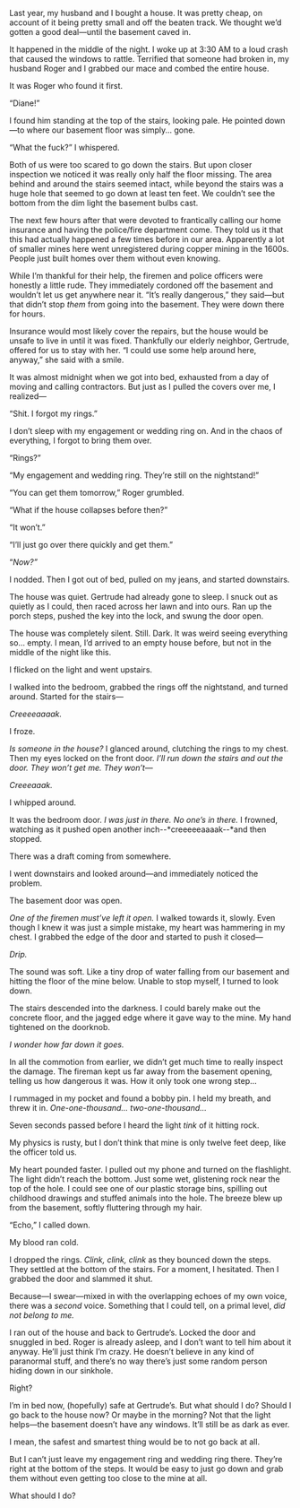 Last year, my husband and I bought a house. It was pretty cheap, on account of it being pretty small and off the beaten track. We thought we’d gotten a good deal—until the basement caved in.

It happened in the middle of the night. I woke up at 3:30 AM to a loud crash that caused the windows to rattle. Terrified that someone had broken in, my husband Roger and I grabbed our mace and combed the entire house.

It was Roger who found it first.

“Diane!”

I found him standing at the top of the stairs, looking pale. He pointed down—to where our basement floor was simply… gone.

“What the fuck?” I whispered.

Both of us were too scared to go down the stairs. But upon closer inspection we noticed it was really only half the floor missing. The area behind and around the stairs seemed intact, while beyond the stairs was a huge hole that seemed to go down at least ten feet. We couldn’t see the bottom from the dim light the basement bulbs cast.

The next few hours after that were devoted to frantically calling our home insurance and having the police/fire department come. They told us it that this had actually happened a few times before in our area. Apparently a lot of smaller mines here went unregistered during copper mining in the 1600s. People just built homes over them without even knowing.

While I’m thankful for their help, the firemen and police officers were honestly a little rude. They immediately cordoned off the basement and wouldn’t let us get anywhere near it. “It’s really dangerous,” they said—but that didn’t stop *them* from going into the basement. They were down there for hours. 

Insurance would most likely cover the repairs, but the house would be unsafe to live in until it was fixed. Thankfully our elderly neighbor, Gertrude, offered for us to stay with her. “I could use some help around here, anyway,” she said with a smile.

It was almost midnight when we got into bed, exhausted from a day of moving and calling contractors. But just as I pulled the covers over me, I realized—

“Shit. I forgot my rings.”

I don’t sleep with my engagement or wedding ring on. And in the chaos of everything, I forgot to bring them over.

“Rings?”

“My engagement and wedding ring. They’re still on the nightstand!”

“You can get them tomorrow,” Roger grumbled.

“What if the house collapses before then?”

“It won’t.”

“I’ll just go over there quickly and get them.”

“*Now?”*

I nodded. Then I got out of bed, pulled on my jeans, and started downstairs.

The house was quiet. Gertrude had already gone to sleep. I snuck out as quietly as I could, then raced across her lawn and into ours. Ran up the porch steps, pushed the key into the lock, and swung the door open.

The house was completely silent. Still. Dark. It was weird seeing everything so… empty. I mean, I’d arrived to an empty house before, but not in the middle of the night like this.

I flicked on the light and went upstairs.

I walked into the bedroom, grabbed the rings off the nightstand, and turned around. Started for the stairs—

*Creeeeaaaak.*

I froze.

*Is someone in the house?* I glanced around, clutching the rings to my chest. Then my eyes locked on the front door. *I’ll run down the stairs and out the door. They won’t get me. They won’t—*

*Creeeaaak.*

I whipped around.

It was the bedroom door. *I was just in there. No one’s in there.* I frowned, watching as it pushed open another inch--*creeeeeaaaak--*and then stopped.

There was a draft coming from somewhere.

I went downstairs and looked around—and immediately noticed the problem.

The basement door was open.

*One of the firemen must’ve left it open.* I walked towards it, slowly. Even though I knew it was just a simple mistake, my heart was hammering in my chest. I grabbed the edge of the door and started to push it closed—

*Drip.*

The sound was soft. Like a tiny drop of water falling from our basement and hitting the floor of the mine below. Unable to stop myself, I turned to look down.

The stairs descended into the darkness. I could barely make out the concrete floor, and the jagged edge where it gave way to the mine. My hand tightened on the doorknob.

*I wonder how far down it goes.*

In all the commotion from earlier, we didn’t get much time to really inspect the damage. The fireman kept us far away from the basement opening, telling us how dangerous it was. How it only took one wrong step…

I rummaged in my pocket and found a bobby pin. I held my breath, and threw it in. *One-one-thousand… two-one-thousand…*

Seven seconds passed before I heard the light *tink* of it hitting rock.

My physics is rusty, but I don’t think that mine is only twelve feet deep, like the officer told us.

My heart pounded faster. I pulled out my phone and turned on the flashlight. The light didn’t reach the bottom. Just some wet, glistening rock near the top of the hole. I could see one of our plastic storage bins, spilling out childhood drawings and stuffed animals into the hole. The breeze blew up from the basement, softly fluttering through my hair.

“Echo,” I called down.

My blood ran cold.

I dropped the rings. *Clink, clink, clink* as they bounced down the steps. They settled at the bottom of the stairs. For a moment, I hesitated. Then I grabbed the door and slammed it shut.

Because—I swear—mixed in with the overlapping echoes of my own voice, there was a *second* voice. Something that I could tell, on a primal level, *did not belong to me.*

I ran out of the house and back to Gertrude’s. Locked the door and snuggled in bed. Roger is already asleep, and I don’t want to tell him about it anyway. He’ll just think I’m crazy. He doesn’t believe in any kind of paranormal stuff, and there’s no way there’s just some random person hiding down in our sinkhole.

Right?

I’m in bed now, (hopefully) safe at Gertrude’s. But what should I do? Should I go back to the house now? Or maybe in the morning? Not that the light helps—the basement doesn’t have any windows. It’ll still be as dark as ever.

I mean, the safest and smartest thing would be to not go back at all.

But I can’t just leave my engagement ring and wedding ring there. They’re right at the bottom of the steps. It would be easy to just go down and grab them without even getting too close to the mine at all.

What should I do?